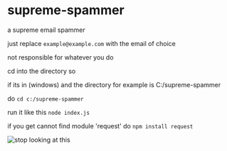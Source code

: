 # supreme-spammer
a supreme email spammer


just replace `example@example.com` with the email of choice

not responsible for whatever you do

cd into the directory so

if its in (windows) and the directory for example is C:/supreme-spammer

do `cd c:/supreme-spammer`

run it like this `node index.js`

if you get cannot find module 'request' do `npm install request`


![stop looking at this](https://d17ol771963kd3.cloudfront.net/274/logo@2x-ad9deb8b3e176c7111dfd22958bd72630fa42acb2c84b420ba509dc9cd6bd406.png)
